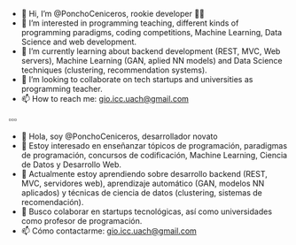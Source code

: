- 👋 Hi, I’m @PonchoCeniceros, rookie developer 👨‍💻
- 👀 I’m interested in programming teaching, different kinds of programming paradigms, coding competitions, Machine Learning, Data Science and web development.
- 🌱 I’m currently learning about backend development (REST, MVC, Web servers), Machine Learning (GAN, aplied NN models) and Data Science techniques (clustering, recommendation systems).
- 💞️ I’m looking to collaborate on tech startups and universities as programming teacher.
- 📫 How to reach me: gio.icc.uach@gmail.com

▫️▫️▫️

- 👋 Hola, soy @PonchoCeniceros, desarrollador novato
- 👀 Estoy interesado en enseñanzar tópicos de programación, paradigmas de programación, concursos de codificación, Machine Learning, Ciencia de Datos y Desarrollo Web.
- 🌱 Actualmente estoy aprendiendo sobre desarrollo backend (REST, MVC, servidores web), aprendizaje automático (GAN, modelos NN aplicados) y técnicas de ciencia de datos (clustering, sistemas de recomendación).
- 💞️ Busco colaborar en startups tecnológicas, así como universidades como profesor de programación.
- 📫 Cómo contactarme: gio.icc.uach@gmail.com
<!---
PonchoCeniceros/PonchoCeniceros is a ✨ special ✨ repository because its `README.md` (this file) appears on your GitHub profile.
You can click the Preview link to take a look at your changes.
--->

